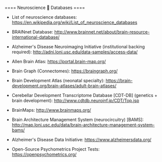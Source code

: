 ==== Neuroscience 🧠 Databases ====

- List of neuroscience databases: https://en.wikipedia.org/wiki/List_of_neuroscience_databases
- BRAINnet Database: http://www.brainnet.net/about/brain-resource-international-database/
- Alzheimer's Disease Neuroimaging Initiative (institutional backing required): http://adni.loni.usc.edu/data-samples/access-data/
- Allen Brain Atlas: https://portal.brain-map.org/
- Brain Graph (Connectomes): https://braingraph.org/
- Brain Development Atlas (neonatal specialty): https://brain-development.org/brain-atlases/adult-brain-atlases/
- Cerebellar Development Transcriptome Database [CDT-DB] (genetics + brain development): http://www.cdtdb.neuroinf.jp/CDT/Top.jsp
- BrainMaps: http://www.brainmaps.org/
- Brain Architecture Management System (neurocircuitry) [BAMS]: http://map.loni.usc.edu/data/brain-architecture-management-system-bams/ 
- Alzheimer's Disease Data Initiative: https://www.alzheimersdata.org/


-  Open-Source Psychometrics Project Tests: https://openpsychometrics.org/

